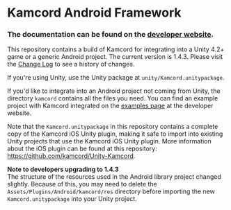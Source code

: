 Kamcord Android Framework
=========================

<h3>The documentation can be found on the <a href="http://www.kamcord.com/developers/docs/android/quickguide/">developer website</a>.</h3>

This repository contains a build of Kamcord for integrating into a Unity 4.2+ game or a generic Android project. The current version is 1.4.3. Please visit the <a href="https://github.com/kamcord/kamcord-android-sdk/wiki/Change-log">Change Log</a> to see a history of changes.

If you're using Unity, use the Unity package at `unity/Kamcord.unitypackage`.

If you'd like to integrate into an Android project not coming from Unity, the directory `kamcord` contains all the files you need.  You can find an example project with Kamcord integrated on the <a href="http://www.kamcord.com/developers/docs/android/examples/#ripples-integration-java">examples page</a> at the developer website.

Note that the `Kamcord.unitypackage` in this repository contains a complete copy of the Kamcord iOS Unity plugin, making it safe to import into existing Unity projects that use the Kamcord iOS Unity plugin. More information about the iOS plugin can be found at this repository: <a href="https://github.com/kamcord/Unity-Kamcord">https://github.com/kamcord/Unity-Kamcord</a>.

<b>Note to developers upgrading to 1.4.3</b><br/>
The structure of the resources used in the Android library project changed slightly. Because of this, you may need to delete the `Assets/Plugins/Android/kamcord/res` directory before importing the new `Kamcord.unitypackage` into your Unity project.
